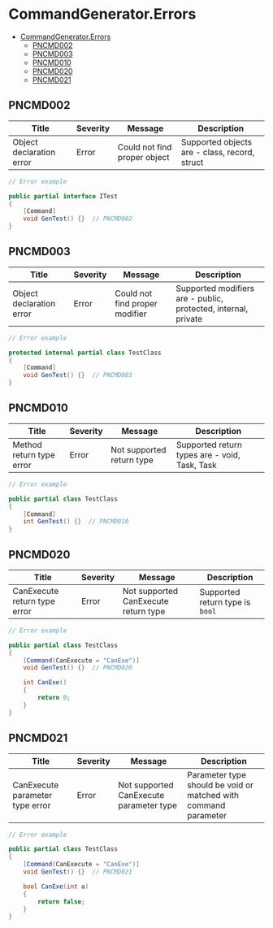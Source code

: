 ﻿# CommandGenerator.Errors


- [CommandGenerator.Errors](#commandgeneratorerrors)
  - [PNCMD002](#pncmd002)
  - [PNCMD003](#pncmd003)
  - [PNCMD010](#pncmd010)
  - [PNCMD020](#pncmd020)
  - [PNCMD021](#pncmd021)


## PNCMD002


|Title|Severity|Message|Description|
|---|---|---|---|
|Object declaration error|Error|Could not find proper object|Supported objects are - class, record, struct|

```cs
// Error example

public partial interface ITest
{
    [Command]
    void GenTest() {}  // PNCMD002
}
```


## PNCMD003


|Title|Severity|Message|Description|
|---|---|---|---|
|Object declaration error|Error|Could not find proper modifier|Supported modifiers are - public, protected, internal, private|

```cs
// Error example

protected internal partial class TestClass
{
    [Command]
    void GenTest() {}  // PNCMD003
}
```


## PNCMD010


|Title|Severity|Message|Description|
|---|---|---|---|
|Method return type error|Error|Not supported return type|Supported return types are - void, Task, Task<T>|

```cs
// Error example

public partial class TestClass
{
    [Command]
    int GenTest() {}  // PNCMD010
}
```


## PNCMD020

|Title|Severity|Message|Description|
|---|---|---|---|
|CanExecute return type error|Error|Not supported CanExecute return type|Supported return type is `bool`|

```cs
// Error example

public partial class TestClass
{
    [Command(CanExecute = "CanExe")]
    void GenTest() {}  // PNCMD020

    int CanExe()
    {
        return 0;
    }
}
```


## PNCMD021


|Title|Severity|Message|Description|
|---|---|---|---|
|CanExecute parameter type error|Error|Not supported CanExecute parameter type|Parameter type should be void or matched with command parameter|

```cs
// Error example

public partial class TestClass
{
    [Command(CanExecute = "CanExe")]
    void GenTest() {}  // PNCMD021

    bool CanExe(int a)
    {
        return false;
    }
}
```